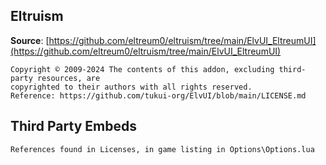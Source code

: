 ## Eltruism

**Source**: [https://github.com/eltreum0/eltruism/tree/main/ElvUI_EltreumUI](https://github.com/eltreum0/eltruism/tree/main/ElvUI_EltreumUI)

```
Copyright © 2009-2024 The contents of this addon, excluding third-party resources, are
copyrighted to their authors with all rights reserved.
Reference: https://github.com/tukui-org/ElvUI/blob/main/LICENSE.md
```

## Third Party Embeds

```
References found in Licenses, in game listing in Options\Options.lua
```
